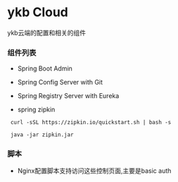 ykb Cloud
==============================
ykb云端的配置和相关的组件


### 组件列表

* Spring Boot Admin
* Spring Config Server with Git
* Spring Registry Server with Eureka

* spring zipkin

```shell
 curl -sSL https://zipkin.io/quickstart.sh | bash -s
 
 java -jar zipkin.jar
```

### 脚本
* Nginx配置脚本支持访问这些控制页面,主要是basic auth